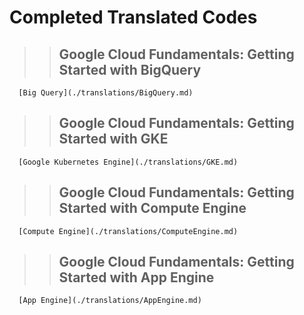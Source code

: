 # Completed Translated Codes

>> ## Google Cloud Fundamentals: Getting Started with BigQuery
	  
	  [Big Query](./translations/BigQuery.md)


>> ## Google Cloud Fundamentals: Getting Started with GKE
	  
	  [Google Kubernetes Engine](./translations/GKE.md)


>> ## Google Cloud Fundamentals: Getting Started with Compute Engine

	  [Compute Engine](./translations/ComputeEngine.md)


>> ## Google Cloud Fundamentals: Getting Started with App Engine

	  [App Engine](./translations/AppEngine.md)